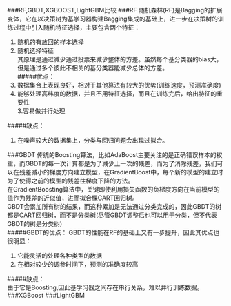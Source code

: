 ###RF,GBDT,XGBOOST,LightGBM比较
###RF
随机森林(RF)是Bagging的扩展变体，它在以决策树为基学习器构建Bagging集成的基础上，进一步在决策树的训练过程中引入随机特征选择，主要包含两个特征：
1. 随机的有放回的样本选择  
2. 随机选择特征  
其原理是通过减少通过投票来减少整体的方差。虽然每个基分类器的bias大，但是通过多个彼此不相关的基分类器能减少总体的方差。    
#####优点：
1. 数据集合上表现良好，相对于其他算法有较大的优势(训练速度，预测准确度)  
2. 能够处理高纬度的数据，并且不用特征选择，而且在训练完后，给出特征的重要性  
3.容易做并行处理 

#####缺点：  
1. 在噪声较大的数据集上，分类与回归问题会出现过拟合。  
 
###GBDT
传统的Boosting算法，比如AdaBoost主要关注的是正确错误样本的权重，而GBDT的每一次计算都是为了减少上一次的残差，而为了消除残差，我们可以在残差减小的梯度方向建立模型，在GradientBoost中，每个新的模型的建立时为了使得之前的模型的残差往梯度下降的方法。   
在GradientBoosting算法中，关键即使利用损失函数的负梯度方向在当前模型的值作为残差的近似值，进而拟合棵CART回归树。   
GBDT会累加所有树的结果，而这种累加是无法通过分类完成的，因此GBDT的树都是CART回归树，而不是分类树(尽管GBDT调整后也可以用于分类，但不代表GBDT的树是分类树)  
#####GBDT的优点：
GBDT的性能在RF的基础上又有一步提升，因此其优点也很明显：  
1. 它能灵活的处理各种类型的数据  
2. 在相对较少的调参时间下，预测的准确度较高 

#####缺点：    
由于它是Boosting,因此基学习器之间存在串行关系，难以并行训练数据。  
###XGBoost
###LightGBM